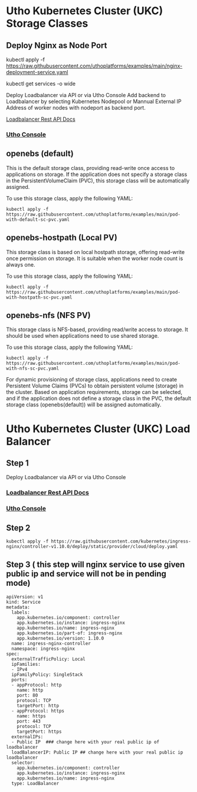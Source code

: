 # Utho Kubernetes Cluster (UKC) Storage Classes

## Deploy Nginx as Node Port 

kubectl apply -f https://raw.githubusercontent.com/uthoplatforms/examples/main/nginx-deployment-service.yaml

kubectl get services -o wide

Deploy Loadbalancer via API or via Utho Console 
Add backend to Loadbalancer by selecting Kubernetes Nodepool or Mannual External IP Address of worker nodes with nodeport as backend port.

[Loadbalancer Rest API Docs](https://utho.com/api-docs/#api-Load-Balancer-addloadbalancer)
### [Utho Console](https://console.utho.com)


## openebs (default)

This is the default storage class, providing read-write once access to applications on storage. If the application does not specify a storage class in the PersistentVolumeClaim (PVC), this storage class will be automatically assigned.

To use this storage class, apply the following YAML:

```
kubectl apply -f https://raw.githubusercontent.com/uthoplatforms/examples/main/pod-with-default-sc-pvc.yaml
```

## openebs-hostpath (Local PV)

This storage class is based on local hostpath storage, offering read-write once permission on storage. It is suitable when the worker node count is always one.

To use this storage class, apply the following YAML:

```
kubectl apply -f https://raw.githubusercontent.com/uthoplatforms/examples/main/pod-with-hostpath-sc-pvc.yaml
```

## openebs-nfs (NFS PV)

This storage class is NFS-based, providing read/write access to storage. It should be used when applications need to use shared storage.

To use this storage class, apply the following YAML:

```
kubectl apply -f https://raw.githubusercontent.com/uthoplatforms/examples/main/pod-with-nfs-sc-pvc.yaml
```

For dynamic provisioning of storage class, applications need to create Persistent Volume Claims (PVCs) to obtain persistent volume (storage) in the cluster. Based on application requirements, storage can be selected, and if the application does not define a storage class in the PVC, the default storage class (openebs(default)) will be assigned automatically.


# Utho Kubernetes Cluster (UKC) Load Balancer

## Step 1

Deploy Loadbalancer via API or via Utho Console 

### [Loadbalancer Rest API Docs](https://utho.com/api-docs/#api-Load-Balancer-addloadbalancer)
### [Utho Console](https://console.utho.com)


## Step 2

```
kubectl apply -f https://raw.githubusercontent.com/kubernetes/ingress-nginx/controller-v1.10.0/deploy/static/provider/cloud/deploy.yaml
```

## Step 3 ( this step will nginx service to use given public ip and service will not be in pending mode)

```
apiVersion: v1
kind: Service
metadata:
  labels:
    app.kubernetes.io/component: controller
    app.kubernetes.io/instance: ingress-nginx
    app.kubernetes.io/name: ingress-nginx
    app.kubernetes.io/part-of: ingress-nginx
    app.kubernetes.io/version: 1.10.0
  name: ingress-nginx-controller
  namespace: ingress-nginx
spec:
  externalTrafficPolicy: Local
  ipFamilies:
  - IPv4
  ipFamilyPolicy: SingleStack
  ports:
  - appProtocol: http
    name: http
    port: 80
    protocol: TCP
    targetPort: http
  - appProtocol: https
    name: https
    port: 443
    protocol: TCP
    targetPort: https
  externalIPs:
  - Public IP  ### change here with your real public ip of loadbalancer 
  loadBalancerIP: Public IP ## change here with your real public ip loadbalancer 
  selector:
    app.kubernetes.io/component: controller
    app.kubernetes.io/instance: ingress-nginx
    app.kubernetes.io/name: ingress-nginx
  type: LoadBalancer
 ```

